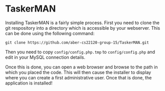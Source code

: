 # TaskerMAN

Installing TaskerMAN is a fairly simple process. First you need to clone the git respository into a directory which is accessible by your webserver. This can be done using the following command:

`git clone https://github.com/aber-cs22120-group-15/TaskerMAN.git`

Then you need to copy `config/config.php.tmp` to `config/config.php` and edit in your MySQL connection details. 

Once this is done, you can open a web browser and browse to the path in which you placed the code. This will then cause the installer to display where you can create a first administrative user. Once that is done, the application is installed!

